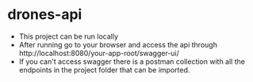 # drones-api

* This project can be run locally
* After running go to your browser and access the api through http://localhost:8080/your-app-root/swagger-ui/
* If you can't access swagger there is a postman collection with all the endpoints in the project folder that can be imported.


